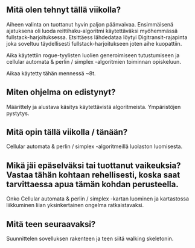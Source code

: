## Mitä olen tehnyt tällä viikolla?

Aiheen valinta on tuottanut hyvin paljon päänvaivaa. Ensimmäisenä ajatuksena oli luoda reittihaku-algoritmi käytettäväksi myöhemmässä fullstack-harjoituksessa. Etsittäess lähdedataa löytyi Digitransit-rajapinta joka soveltuu täydellisesti fullstack-harjoitukseen joten aihe kuopattiin.

Aika käytettiin rogue-tyylisten luolien generoimiseen tutustumiseen ja cellular automata & perlin / simplex -algoritmien toiminnan opiskeluun. 

Aikaa käytetty tähän mennessä ~8t.


## Miten ohjelma on edistynyt?

Määrittely ja alustava käsitys käytettävistä algoritmeista. Ympäristöjen pystytys.


## Mitä opin tällä viikolla / tänään?

Cellular automata & perlin / simplex -algoritmeillä luolaston luomisesta.


## Mikä jäi epäselväksi tai tuottanut vaikeuksia? Vastaa tähän kohtaan rehellisesti, koska saat tarvittaessa apua tämän kohdan perusteella.

Onko Cellular automata & perlin / simplex -kartan luominen ja kartastossa liikkuminen liian yksinkertainen ongelma ratkaistavaksi.


## Mitä teen seuraavaksi?

Suunnittelen sovelluksen rakenteen ja teen siitä walking skeletonin.